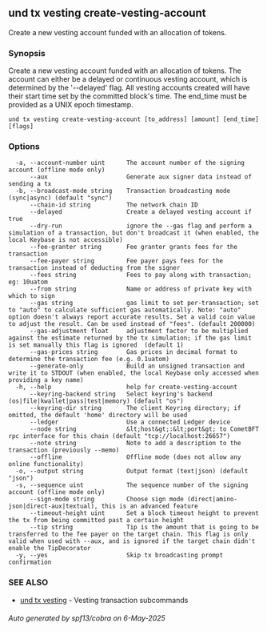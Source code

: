 ## und tx vesting create-vesting-account

Create a new vesting account funded with an allocation of tokens.

### Synopsis

Create a new vesting account funded with an allocation of tokens. The
account can either be a delayed or continuous vesting account, which is determined
by the '--delayed' flag. All vesting accounts created will have their start time
set by the committed block's time. The end_time must be provided as a UNIX epoch
timestamp.

```
und tx vesting create-vesting-account [to_address] [amount] [end_time] [flags]
```

### Options

```
  -a, --account-number uint      The account number of the signing account (offline mode only)
      --aux                      Generate aux signer data instead of sending a tx
  -b, --broadcast-mode string    Transaction broadcasting mode (sync|async) (default "sync")
      --chain-id string          The network chain ID
      --delayed                  Create a delayed vesting account if true
      --dry-run                  ignore the --gas flag and perform a simulation of a transaction, but don't broadcast it (when enabled, the local Keybase is not accessible)
      --fee-granter string       Fee granter grants fees for the transaction
      --fee-payer string         Fee payer pays fees for the transaction instead of deducting from the signer
      --fees string              Fees to pay along with transaction; eg: 10uatom
      --from string              Name or address of private key with which to sign
      --gas string               gas limit to set per-transaction; set to "auto" to calculate sufficient gas automatically. Note: "auto" option doesn't always report accurate results. Set a valid coin value to adjust the result. Can be used instead of "fees". (default 200000)
      --gas-adjustment float     adjustment factor to be multiplied against the estimate returned by the tx simulation; if the gas limit is set manually this flag is ignored  (default 1)
      --gas-prices string        Gas prices in decimal format to determine the transaction fee (e.g. 0.1uatom)
      --generate-only            Build an unsigned transaction and write it to STDOUT (when enabled, the local Keybase only accessed when providing a key name)
  -h, --help                     help for create-vesting-account
      --keyring-backend string   Select keyring's backend (os|file|kwallet|pass|test|memory) (default "os")
      --keyring-dir string       The client Keyring directory; if omitted, the default 'home' directory will be used
      --ledger                   Use a connected Ledger device
      --node string              &lt;host&gt;:&lt;port&gt; to CometBFT rpc interface for this chain (default "tcp://localhost:26657")
      --note string              Note to add a description to the transaction (previously --memo)
      --offline                  Offline mode (does not allow any online functionality)
  -o, --output string            Output format (text|json) (default "json")
  -s, --sequence uint            The sequence number of the signing account (offline mode only)
      --sign-mode string         Choose sign mode (direct|amino-json|direct-aux|textual), this is an advanced feature
      --timeout-height uint      Set a block timeout height to prevent the tx from being committed past a certain height
      --tip string               Tip is the amount that is going to be transferred to the fee payer on the target chain. This flag is only valid when used with --aux, and is ignored if the target chain didn't enable the TipDecorator
  -y, --yes                      Skip tx broadcasting prompt confirmation
```

### SEE ALSO

* [und tx vesting](und_tx_vesting.md)	 - Vesting transaction subcommands

###### Auto generated by spf13/cobra on 6-May-2025
